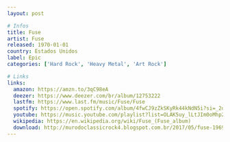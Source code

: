 ```yaml
---
layout: post

# Infos
title: Fuse
artist: Fuse
released: 1970-01-01
country: Estados Unidos
label: Epic
categories: ['Hard Rock', 'Heavy Metal', 'Art Rock']

# Links
links:
  amazon: https://amzn.to/3qC98eA
  deezer: https://www.deezer.com/br/album/12753222
  lastfm: https://www.last.fm/music/Fuse/Fuse
  spotify: https://open.spotify.com/album/4fwCJ9zZkSKyRk44kNdN5i?si=_2qN5YJdRZOyzBdP9QDmaQ
  youtube: https://music.youtube.com/playlist?list=OLAK5uy_lLtJIm0oMhp2BxKipAp8Sl8yhfKO9_PyI
  wikipedia: https://en.wikipedia.org/wiki/Fuse_(Fuse_album)
  download: http://murodoclassicrock4.blogspot.com.br/2017/05/fuse-1969.html
---
```

